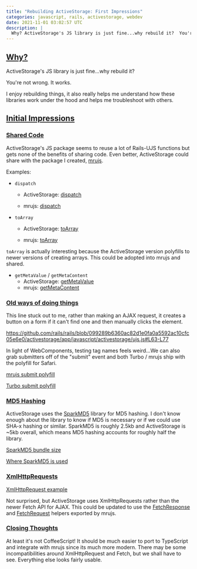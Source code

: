 ```yaml
---
title: "Rebuilding ActiveStorage: First Impressions"
categories: javascript, rails, activestorage, webdev
date: 2021-11-01 03:02:57 UTC
description: |
  Why? ActiveStorage's JS library is just fine...why rebuild it?  You're not wrong. It...
---
```


<h2 id="why">
  <a href="#why">
    Why?
  </a>
</h2>

ActiveStorage's JS library is just fine...why rebuild it?

You're not wrong. It works.

I enjoy rebuilding things, it also really helps me understand how these libraries work under the hood and helps me troubleshoot with others.

<h2 id="initial-impressions">
  <a href="#initial-impressions">
    Initial Impressions
  </a>
</h2>

<h3 id="shared-code">
  <a href="#shared-code">
    Shared Code
  </a>
</h3>

ActiveStorage's JS package seems to reuse a lot
of Rails-UJS functions but gets none of the benefits of
sharing code. Even better, ActiveStorage could share with
the package I created, [mrujs](https://github.com/paramagicdev/mrujs).

Examples:

- `dispatch`

  - ActiveStorage: [dispatch](https://github.com/rails/rails/blob/099289b6360ac82d1e0fa0a5592ac10cfc05e6e0/activestorage/app/javascript/activestorage/helpers.js#L25-L41)

  - mrujs: [dispatch](https://github.com/ParamagicDev/mrujs/blob/345ec84f8bdb74ac1961e95a9772f7e6411ff836/src/utils/events.ts#L12-L16)

- `toArray`

  - ActiveStorage: [toArray](https://github.com/rails/rails/blob/f95c0b7e96eb36bc3efc0c5beffbb9e84ea664e4/actionview/app/assets/javascripts/rails-ujs/utils/form.coffee#L5)

  - mrujs: [toArray](https://github.com/ParamagicDev/mrujs/blob/345ec84f8bdb74ac1961e95a9772f7e6411ff836/src/utils/dom.ts#L5-L7)

`toArray` is actually interesting because the ActiveStorage
version polyfills to newer versions of creating arrays.
This could be adopted into mrujs and shared.

- `getMetaValue` / `getMetaContent`
  - ActiveStorage:
    [getMetaValue](https://github.com/rails/rails/blob/099289b6360ac82d1e0fa0a5592ac10cfc05e6e0/activestorage/app/javascript/activestorage/helpers.js#L1-L6)
  - mrujs:
    [getMetaContent](https://github.com/ParamagicDev/mrujs/blob/345ec84f8bdb74ac1961e95a9772f7e6411ff836/src/utils/misc.ts#L39-L43)

<h3 id="old-methods">
  <a href="#old-methods">
    Old ways of doing things
  </a>
</h3>

This line stuck out to me, rather than making an AJAX
request, it creates a button on a form if it can't find one
and then manually clicks the element.

https://github.com/rails/rails/blob/099289b6360ac82d1e0fa0a5592ac10cfc05e6e0/activestorage/app/javascript/activestorage/ujs.js#L63-L77

In light of WebComponents, testing tag names feels
weird...We can also grab submitters off of the "submit"
event and both Turbo / mrujs ship with the polyfill for
Safari.

[mrujs submit polyfill](https://github.com/ParamagicDev/mrujs/blob/main/src/polyfills/submit-event.ts)

[Turbo submit polyfill](https://github.com/hotwired/turbo/blob/main/src/polyfills/submit-event.ts)

<h3 id="hashing">
  <a href="#hashing">
    MD5 Hashing
  </a>
</h3>

ActiveStorage uses the
[SparkMD5](https://github.com/satazor/js-spark-md5) library
for MD5 hashing. I don't know enough about the library to
know if MD5 is necessary or if we could use SHA-x hashing
or similar. SparkMD5 is roughly 2.5kb and ActiveStorage
is ~5kb overall, which means MD5 hashing accounts for
roughly half the library.

[SparkMD5 bundle size](https://bundlephobia.com/package/spark-md5@3.0.2)

[Where SparkMD5 is used](https://github.com/rails/rails/blob/099289b6360ac82d1e0fa0a5592ac10cfc05e6e0/activestorage/app/javascript/activestorage/file_checksum.js#L20)

<h3 id="xhr-requests">
  <a href="#xhr-requests">
   XmlHttpRequests
  </a>
</h3>

[XmlHttpRequest example](https://github.com/rails/rails/blob/main/activestorage/app/javascript/activestorage/blob_record.js#L14-L19)

Not surprised, but ActiveStorage uses XmlHttpRequests
rather than the newer Fetch API for AJAX. This could be
updated to use the [FetchResponse](https://github.com/ParamagicDev/mrujs/blob/main/src/http/fetchResponse.ts)
and [FetchRequest](https://github.com/ParamagicDev/mrujs/blob/main/src/http/fetchRequest.ts) helpers exported by mrujs.

<h3 id="closing-thoughts">
  <a href="#closing-thoughts">
    Closing Thoughts
  </a>
</h3>

At least it's not CoffeeScript! It should be much easier to port to TypeScript and integrate with mrujs since its much more modern. There may be some incompatibilities around XmlHttpRequest and Fetch, but we shall have to see. Everything else looks fairly usable.
